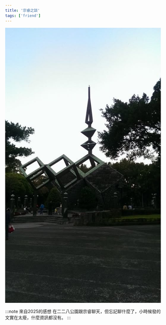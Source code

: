 ```yaml
---
title: '宗睿之談'
tags: ['friend']
---
```

 
![img](./img_ig/201311/001.jpg)

:::note 來自2025的感想
在二二八公園跟宗睿聊天，但忘記聊什麼了，小時候發的文實在太廢，什麼資訊都沒有。
:::